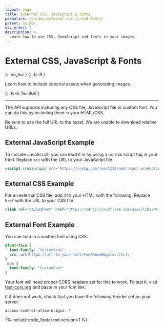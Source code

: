 ```yaml
---
layout: page
title: External CSS, JavaScript & Fonts
permalink: /guides/external-css-js-and-fonts/
parent: Guides
nav_order: 3
description: >-
  Learn how to use CSS, JavaScript and fonts in your images.
---
```

# External CSS, JavaScript & Fonts
{: .no_toc }
{: .fs-9 }

Learn how to include external assets when generating images.

{: .fs-6 .fw-300 }

<hr>

The API supports including any CSS file, JavaScript file or custom font. You can do this by including them in your HTML/CSS.

Be sure to use the full URL to the asset. We are unable to download relative URLs.

## External JavaScript Example
To include JavaScript, you can load it in by using a normal script tag in your html. Replace `src` with the URL to your JavaScript file.

```html
<script crossorigin src="https://unpkg.com/react@16/umd/react.production.min.js"></script>
```

## External CSS Example

For an external CSS file, add it to your HTML with the following. Replace `href` with the URL to your CSS file.

```html
<link rel="stylesheet" href="https://cdnjs.cloudflare.com/ajax/libs/Primer/10.8.1/build.css" />
```

## External Font Example

You can load in a custom font using CSS.

```css
@font-face {
  font-family: "CustomFont";
  src: url(https://url-to-your-font/FontNameRegular.ttc);
}
.box {
  font-family: "CustomFont"
}
```

Your font will need proper CORS headers set for this to work. To test it, visit [test-cors.org](https://www.test-cors.org) and paste in your font link.

If it does not work, check that you have the following header set on your server.

`access-control-allow-origin: *`

{% include code_footer.md version=1 %}

